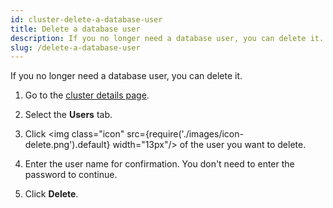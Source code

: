 ```yaml
---
id: cluster-delete-a-database-user
title: Delete a database user
description: If you no longer need a database user, you can delete it.
slug: /delete-a-database-user
---
```


If you no longer need a database user, you can delete it.

1. Go to the [cluster details page](cluster-check-status-and-metrics.md#check-cluster-details).

2. Select the **Users** tab.

3. Click <img class="icon" src={require('./images/icon-delete.png').default} width="13px"/> of the user you want to delete.

4. Enter the user name for confirmation. You don't need to enter the password to continue.

5. Click **Delete**.
